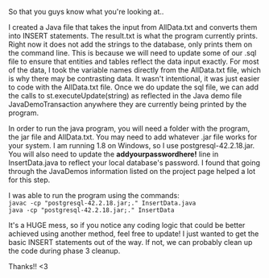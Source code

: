 So that you guys know what you're looking at..

I created a Java file that takes the input from AllData.txt and converts them into INSERT statements.
The result.txt is what the program currently prints. Right now it does not add the strings to the database, only prints them on the command line. This is because we will need to update some of our .sql file to ensure that entities and tables reflect the data input exactly. For most of the data, I took the variable names directly from the AllData.txt file, which is why there may be contrasting data. It wasn't intentional, it was just easier to code with the AllData.txt file. Once we do update the sql file, we can add the calls to st.executeUpdate(string) as reflected in the Java demo file JavaDemoTransaction anywhere they are currently being printed by the program. 

In order to run the java program, you will need a folder with the program, the jar file and AllData.txt. You may need to add whatever .jar file works for your system. I am running 1.8 on Windows, so I use postgresql-42.2.18.jar. You will also need to update the **addyourpasswordhere!** line in InsertData.java to reflect your local database's password. I found that going through the JavaDemos information listed on the project page helped a lot for this step.

I was able to run the program using the commands:<br>
  ```javac -cp "postgresql-42.2.18.jar;." InsertData.java``` <br>
  ```java -cp "postgresql-42.2.18.jar;." InsertData```

It's a HUGE mess, so if you notice any coding logic that could be better achieved using another method, feel free to update! I just wanted to get the basic INSERT statements out of the way. If not,  we can probably clean up the code during phase 3 cleanup.

Thanks!! <3
